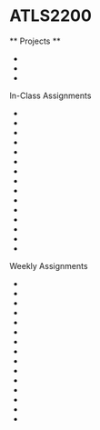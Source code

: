 # ATLS2200

** Projects **

*
*
*

In-Class Assignments

*
*
*
*
*
*
*
*
*
*
*
*
*
*
*

Weekly Assignments

*
*
*
*
*
*
*
*
*
*
*
*
*
*
*
